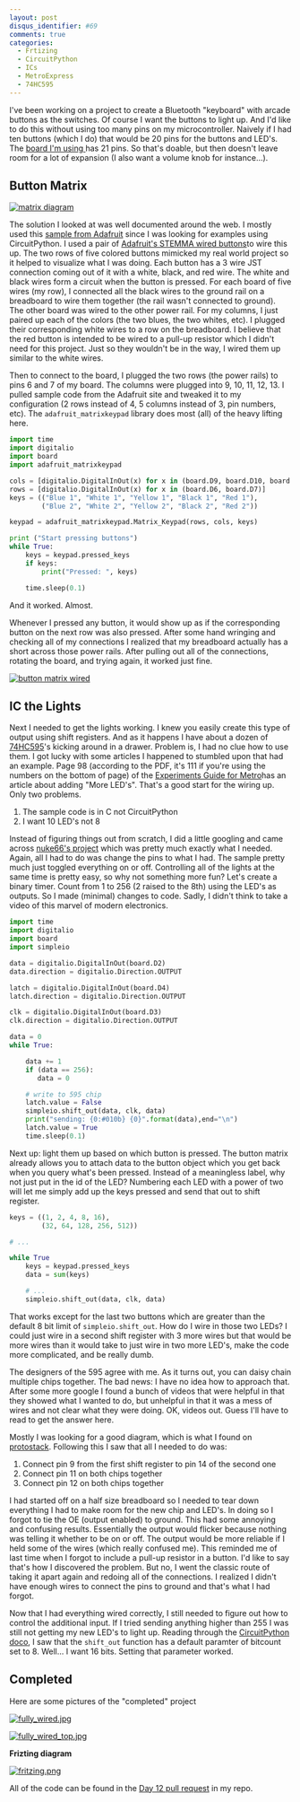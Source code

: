 ```yaml
---
layout: post
disqus_identifier: #69
comments: true
categories: 
  - Frtizing
  - CircuitPython
  - ICs
  - MetroExpress
  - 74HC595
---
```


I've been working on a project to create a Bluetooth "keyboard" with arcade
buttons as the switches. Of course I want the buttons to light up. And I'd like
to do this without using too many pins on my microcontroller. Naively if I had
ten buttons (which I do) that would be 20 pins for the buttons and LED's. The
[board I'm using ](https://www.adafruit.com/product/4062)has 21 pins. So that's
doable, but then doesn't leave room for a lot of expansion (I also want a
volume knob for instance...).

## Button Matrix
[![matrix diagram](./images/posts/2020/2020-07-05-Day-12---More-Buttons-and-Some-Bright-Lights/thumbnails/matrix_diagram.jpg)](/images/posts/2020/2020-07-05-Day-12---More-Buttons-and-Some-Bright-Lights/matrix_diagram.jpg)


The solution I looked at was well documented around the web. I mostly used this
[sample from
Adafruit](https://learn.adafruit.com/matrix-keypad/python-circuitpython) since
I was looking for examples using CircuitPython. I used a pair of [Adafruit's
STEMMA wired buttons](https://www.adafruit.com/product/4431 )to wire this up.
The two rows of five colored buttons mimicked my real world project so it
helped to visualize what I was doing. Each button has a 3 wire JST connection
coming out of it with a white, black, and red wire. The white and black wires
form a circuit when the button is pressed. For each board of five wires (my
row), I connected all the black wires to the ground rail on a breadboard to
wire them together (the rail wasn't connected to ground). The other board was
wired to the other power rail. For my columns, I just paired up each of the
colors (the two blues, the two whites, etc). I plugged their corresponding
white wires to a row on the breadboard. I believe that the red button is
intended to be wired to a pull-up resistor which I didn't need for this project.
Just so they wouldn't be in the way, I wired them up similar to the white
wires.

Then to connect to the board, I plugged the two rows (the power rails) to pins
6 and 7 of my board. The columns were plugged into 9, 10, 11, 12, 13. I
pulled sample code from the Adafruit site and tweaked it to my configuration (2
rows instead of 4, 5 columns instead of 3, pin numbers, etc). The
`adafruit_matrixkeypad` library does most (all) of the heavy lifting here.

```python
import time
import digitalio
import board
import adafruit_matrixkeypad

cols = [digitalio.DigitalInOut(x) for x in (board.D9, board.D10, board.D11, board.D12, board.D13)]
rows = [digitalio.DigitalInOut(x) for x in (board.D6, board.D7)]
keys = (("Blue 1", "White 1", "Yellow 1", "Black 1", "Red 1"),
        ("Blue 2", "White 2", "Yellow 2", "Black 2", "Red 2"))

keypad = adafruit_matrixkeypad.Matrix_Keypad(rows, cols, keys)

print ("Start pressing buttons")
while True:
    keys = keypad.pressed_keys
    if keys:
        print("Pressed: ", keys)

    time.sleep(0.1)
```

And it worked. Almost. 

Whenever I pressed any button, it would show up as if
the corresponding button on the next row was also pressed. After some hand
wringing and checking all of my connections I realized that my breadboard
actually has a short across those power rails. After pulling out all of the
connections, rotating the board, and trying again, it worked just fine.

[![button matrix wired](./images/posts/2020/2020-07-05-Day-12---More-Buttons-and-Some-Bright-Lights/thumbnails/button_matrix_wired.jpg)](/images/posts/2020/2020-07-05-Day-12---More-Buttons-and-Some-Bright-Lights/button_matrix_wired.jpg)

## IC the Lights

Next I needed to get the lights working. I knew you easily create
this type of output using shift registers. And as it happens I have
about a dozen of
[74HC595](https://www.ti.com/lit/ds/scls041i/scls041i.pdf?ts=1593970265498)'s
kicking around in a drawer. Problem is, I had no clue how to use
them. I got lucky with some articles I happened to stumbled upon
that had an example. Page 98 (according to the PDF, it's 111 if
you're using the numbers on the bottom of page) of the [Experiments
Guide for
Metro](https://cdn-learn.adafruit.com/downloads/pdf/experimenters-guide-for-metro.pdf
)has an article about adding "More LED's". That's a good start for
the wiring up. Only two problems.

1. The sample code is in C not CircuitPython
1. I want 10 LED's not 8

Instead of figuring things out from scratch, I did a little googling and came
across [nuke66's
project](https://github.com/nuke66/Circuitpython-cmos-595/blob/master/main.py)
which was pretty much exactly what I needed. Again, all I had to do was change
the pins to what I had. The sample pretty much just toggled everything on or
off. Controlling all of the lights at the same time is pretty easy, so why not
something more fun? Let's create a binary timer. Count from 1 to 256 (2 raised
to the 8th) using the LED's as outputs. So I made (minimal) changes to code.
Sadly, I didn't think to take a video of this marvel of modern electronics.

```python
import time
import digitalio
import board
import simpleio

data = digitalio.DigitalInOut(board.D2)
data.direction = digitalio.Direction.OUTPUT

latch = digitalio.DigitalInOut(board.D4)
latch.direction = digitalio.Direction.OUTPUT

clk = digitalio.DigitalInOut(board.D3)
clk.direction = digitalio.Direction.OUTPUT

data = 0
while True:

    data += 1
    if (data == 256):
       data = 0

    # write to 595 chip
    latch.value = False
    simpleio.shift_out(data, clk, data) 
    print("sending: {0:#010b} {0}".format(data),end="\n")
    latch.value = True
    time.sleep(0.1)
```

Next up: light them up based on which button is pressed. The button matrix already allows you to attach data to the button object which you get back when you query what's been pressed. Instead of a meaningless label, why not just put in the id of the LED? Numbering each LED with a power of two will let me simply add up the keys pressed and send that out to shift register. 

```python
keys = ((1, 2, 4, 8, 16),
        (32, 64, 128, 256, 512))

# ...

while True
    keys = keypad.pressed_keys
    data = sum(keys)

    # ...
    simpleio.shift_out(data, clk, data) 
```

That works except for the last two buttons which are greater than the default 8
bit limit of `simpleio.shift_out`. How do I wire in those two LEDs? I could
just wire in a second shift register with 3 more wires but that would be more
wires than it would take to just wire in two more LED's, make the code more
complicated, and be really dumb. 

The designers of the 595 agree with me. As it turns out, you can daisy chain
multiple chips together. The bad news: I have no idea how to approach that.
After some more google I found a bunch of videos that were helpful in that they
showed what I wanted to do, but unhelpful in that it was a mess of wires and
not clear what they were doing. OK, videos out. Guess I'll have to read to get
the answer here.

Mostly I was looking for a good diagram, which is what I found on
[protostack](https://protostack.com.au/2010/05/introduction-to-74hc595-shift-register-controlling-16-leds/).
Following this I saw that all I needed to do was: 

1. Connect pin 9 from the first shift register to pin 14 of the second one
1. Connect pin 11 on both chips together
1. Connect pin 12 on both chips together

I had started off on a half size breadboard so I needed to tear down everything
I had to make room for the new chip and LED's. In doing so I forgot to tie the
OE (output enabled) to ground. This had some annoying and confusing results.
Essentially the output would flicker because nothing was telling it whether to
be on or off. The output would be more reliable if I held some of the wires
(which really confused me). This reminded me of last time when I forgot to
include a pull-up resistor in a button. I'd like to say that's how I discovered
the problem. But no, I went the classic route of taking it apart again and
redoing all of the connections. I realized I didn't have enough wires to
connect the pins to ground and that's what I had forgot. 

Now that I had everything wired correctly, I still needed to figure out how to
control the additional input. If I tried sending anything higher than 255 I was
still not getting my new LED's to light up. Reading through the [CircuitPython
doco](https://circuitpython.readthedocs.io/projects/ggsimpleio/en/latest/api.html#simpleio.shift_out),
I saw that the `shift_out` function has a default paramter of bitcount set to
8.  Well... I want 16 bits. Setting that parameter worked. 

## Completed

Here are some pictures of the "completed" project

[![fully_wired.jpg](./images/posts/2020/2020-07-05-Day-12---More-Buttons-and-Some-Bright-Lights/thumbnails/fully_wired.jpg)](/images/posts/2020/2020-07-05-Day-12---More-Buttons-and-Some-Bright-Lights/fully_wired.jpg)

[![fully_wired_top.jpg](./images/posts/2020/2020-07-05-Day-12---More-Buttons-and-Some-Bright-Lights/thumbnails/fully_wired_top.jpg)](/images/posts/2020/2020-07-05-Day-12---More-Buttons-and-Some-Bright-Lights/fully_wired_top.jpg)

**Frizting diagram**

[![fritzing.png](./images/posts/2020/2020-07-05-Day-12---More-Buttons-and-Some-Bright-Lights/thumbnails/fritzing.png)](/images/posts/2020/2020-07-05-Day-12---More-Buttons-and-Some-Bright-Lights/fritzing.png)

All of the code can be found in the [Day 12 pull request](https://github.com/jquintus/PiProject/pull/18) in my repo.
